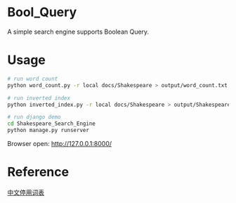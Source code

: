 # Bool_Query

A simple search engine supports Boolean Query.

# Usage

```bash
# run word count
python word_count.py -r local docs/Shakespeare > output/word_count.txt

# run inverted index
python inverted_index.py -r local docs/Shakespeare > output/Shakespeare.txt

# run django demo
cd Shakespeare_Search_Engine
python manage.py runserver
```

Browser open: http://127.0.0.1:8000/

# Reference

[中文停用词表](https://github.com/goto456/stopwords)
